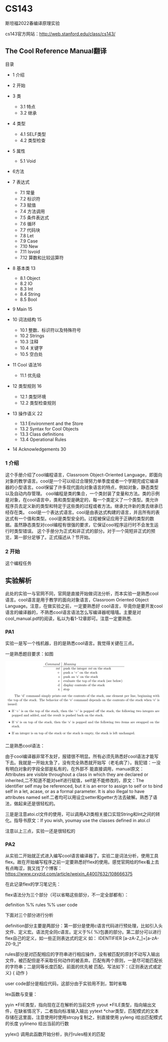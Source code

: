 # CS143
斯坦福2022春编译原理实验

cs143官方网站：http://web.stanford.edu/class/cs143/


## The Cool Reference Manual翻译
 
目录
+ 1 介绍

+ 2 开始

+ 3 类
  - 3.1 特点
  - 3.2 继承

+ 4 类型
  - 4.1 SELF类型
  - 4.2 类型检查 
  
+ 5 属性
  - 5.1 Void 
  
+ 6方法

+ 7 表达式
  - 7.1 常量
  - 7.2 标识符
  - 7.3 赋值 
  - 7.4 方法调用
  - 7.5 条件表达式 
  - 7.6 循环
  - 7.7 代码块
  - 7.8 Let 
  - 7.9 Case 
  - 7.10 New 
  - 7.11 Isvoid 
  - 7.12 算数和比较运算符

+ 8 基本类 13
  - 8.1 Object 
  - 8.2 IO
  - 8.3 Int 
  - 8.4 String 
  - 8.5 Bool
  
+ 9 Main 15

+ 10 词法结构 15
  - 10.1 整数、标识符以及特殊符号 
  - 10.2 Strings 
  - 10.3 注释
  - 10.4 关键字 
  - 10.5 空白处 
  
+ 11 Cool 语法16
  - 11.1 优先级 
  
+ 12 类型规则 16
  - 12.1 类型环境
  - 12.2 类型检查规则 
  
+ 13 操作语义 22
  - 13.1 Environment and the Store 
  - 13.2 Syntax for Cool Objects
  - 13.3 Class definitions 
  - 13.4 Operational Rules 
  
+ 14 Acknowledgements 30

### 1 介绍

这个手册介绍了cool编程语言，Classroom Object-Oriented Language，即面向对象的教学语言。cool是一个可以经过合理努力单季度或者一个学期完成它编译器的小型语言。cool保留了许多现代面向对象语言的特点，例如对象，静态类型以及自动内存管理。
cool编程是类的集合，一个类封装了变量和方法。类的示例是对象，在cool语言中，类和类型是确定的，每一个类定义了一个类型。类允许程序员去定义新的类型和特定于这些类的过程或者方法。继承允许新的类去继承已经存在类。
cool是一个表达式语言。cool是由表达式构建的语言，并且所有的表达式有一个值和类型。cool是类型安全的。过程被保证应用于正确的类型的数据。虽然静态类型对cool编程有很强的要求，它保证cool程序运行时不会发生运行时类型错误。
这个手册分为正式和非正式的部分。对于一个简短非正式的预览，第一部分足够了。正式描述从？节开始。


### 2 开始

这个编程任务





## 实验解析

此处的实验一与官网不同，官网是直接开始做词法分析，而本实验一是熟悉cool语言。cool语言是用于教学的面向对象语言，Classroom Oriented Object Language。注意，在做实验之前，一定要熟悉好
cool语言，毕竟你是要开发cool语言的编译器的，不熟悉cool语言语法怎么写编译器呢嘻嘻。主要是对cool_manual.pdf的阅读，私以为看1-12章即可。注意一定要熟悉.

### PA1

实验一是写一个栈机器，目的是熟悉cool语言。我觉得关键在三点。

一是熟悉题目要求：如图

![](PA1.png)

二是熟悉cool语法：

由于cool编译器非常不友好，报错很不明显。所有必须先熟悉好cool语法才能写下去。我就是一开始太急了，没有完全熟悉就开始写（老毛病了）。我犯错：一没有明白对象的字段全部是私有的，在外部不
能直接调用，manual原文： Attributes are visible throughout a class in which they are declared or inherited,二不知道不能对self进行赋值，self是不能修改的，原文：The 
identifier self may be referenced, but it is an error to assign to self or to bind self in a let, acase, or as a formal parameter. It is also illegal to have 
attributes named self.二者均可以用设立setter和getter方法去破解。熟悉了语法，做起来还是很轻松的。

三是是注意atoi.cl文件的使用，可以调用A2I类相关接口实现String和Int之间的转化。指导书原文：If you wish, youmay use the classes defined in atoi.cl

注意以上三点，实验一还是很轻松的

### PA2

从实验二开始就正式进入编写cool语言编译器了。实验二是词法分析，使用工具flex。故在开始编写程序之前一定要熟悉好flex的使用。感觉官网给的flex看上去有点晦涩，我又找了个博客：
https://www.cxyzjd.com/article/weixin_44007632/108666375

在此记录flex的学习笔记先：

flex语法分为三个部分（可以省略这些部分，不一定全部都有）：

definition
%%
rules
%%
user code

下面对三个部分进行分析

definition部分主要是两部分：第一部分是使用c语言代码进行预处理，比如引入头文件、定义宏。语法完全同c语言。定义于%{ %}包裹的部分。第二部分可以进行flex自己的定义，如一些正则表达式的定义
如： IDENTIFIER [a-zA-Z_]+[a-zA-Z0-9_]*

rules部分是对匹配相应的字符串进行相应操作，没有被匹配的原封不动写入输出文件，被匹配但是不采取任何动作的被丢弃。匹配有两个原则，一是尽可能匹配长的字符串；二是同等长度匹配，前面的优先被
匹配。写法如下：{正则表达式或定义}		{ 动作 }

user code部分是相应代码，这部分由于实验用不到，暂时省略

lex函数与变量：

yyin *FIlE类型，指向现在正在解析的当前文件
yyout *FILE类型，指向输出文件，在缺省情况下，二者指向标准输入输出
yytext *char类型，匹配模式的文本存储在这里面，注意使用时使用strcpy复制之，别直接使用
yyleng i给出匹配模式的长度
yylineno 给出当前的行数

yylex() 调用此函数开始分析，执行rules相关的匹配
 























